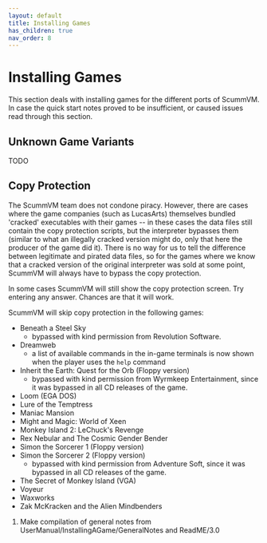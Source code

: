```yaml
---
layout: default
title: Installing Games
has_children: true
nav_order: 8
---
```


# Installing Games

This section deals with installing games for the different ports of ScummVM. In case the quick start notes proved to be insufficient, or caused issues read through this section.

## Unknown Game Variants
TODO

## Copy Protection

The ScummVM team does not condone piracy. However, there are cases where the game companies (such as LucasArts) themselves bundled 'cracked' executables with their games -- in these cases the data files still contain the copy protection scripts, but the interpreter bypasses them (similar to what an illegally cracked version might do, only that here the producer of the game did it). There is no way for us to tell the difference between legitimate and pirated data files, so for the games where we know that a cracked version of the original interpreter was sold at some point, ScummVM will always have to bypass the copy protection.

In some cases ScummVM will still show the copy protection screen. Try entering any answer. Chances are that it will work.

ScummVM will skip copy protection in the following games:

- Beneath a Steel Sky
	- bypassed with kind permission from Revolution Software.
- Dreamweb
	- a list of available commands in the in-game terminals is now shown when the player uses the ```help``` command
- Inherit the Earth: Quest for the Orb (Floppy version)
	- bypassed with kind permission from Wyrmkeep Entertainment, since it was bypassed in all CD releases of the game.
- Loom (EGA DOS)
- Lure of the Temptress
- Maniac Mansion
- Might and Magic: World of Xeen
- Monkey Island 2: LeChuck's Revenge
- Rex Nebular and The Cosmic Gender Bender
- Simon the Sorcerer 1 (Floppy version)
- Simon the Sorcerer 2 (Floppy version)
	- bypassed with kind permission from Adventure Soft, since it was bypassed in all CD releases of the game.
- The Secret of Monkey Island (VGA)
- Voyeur
- Waxworks
- Zak McKracken and the Alien Mindbenders

1. Make compilation of general notes from UserManual/InstallingAGame/GeneralNotes and ReadME/3.0